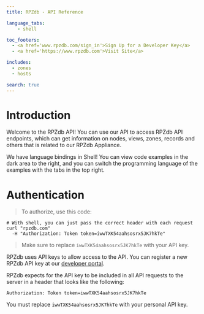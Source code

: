 ```yaml
---
title: RPZdb - API Reference

language_tabs:
    - shell

toc_footers:
  - <a href='www.rpzdb.com/sign_in'>Sign Up for a Developer Key</a>
  - <a href='https://www.rpzdb.com'>Visit Site</a>

includes:
  - zones
  - hosts

search: true
---
```


# Introduction

Welcome to the RPZdb API! You can use our API to access RPZdb API endpoints, which can get information on nodes, views, zones, records and others that is related to our RPZdb Appliance. 

We have language bindings in Shell! You can view code examples in the dark area to the right, and you can switch the programming language of the examples with the tabs in the top right.


# Authentication

> To authorize, use this code:


```shell
# With shell, you can just pass the correct header with each request
curl "rpzdb.com"
  -H "Authorization: Token token=iwwTXK54aahsosrx5JK7hkTe"
```


> Make sure to replace `iwwTXK54aahsosrx5JK7hkTe` with your API key.

RPZdb uses API keys to allow access to the API. You can register a new RPZdb API key at our [developer portal](http://manage.rpzdb.com/developers).

RPZdb expects for the API key to be included in all API requests to the server in a header that looks like the following:

`Authorization: Token token=iwwTXK54aahsosrx5JK7hkTe`

<aside class="notice">
You must replace <code>iwwTXK54aahsosrx5JK7hkTe</code> with your personal API key.
</aside>



